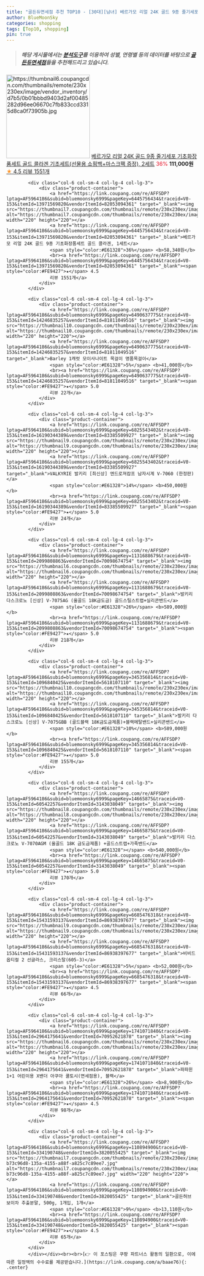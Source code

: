 ```yaml
---
title: "골든듀면세점 추천 TOP10 - [30대][남녀] 베르가모 리얼 24K 골드 9종 줄기세포 기초화장품세트 골드 콜라겐 기초세트(선물용 쇼핑백+마스크팩 증정), 2세트"
author: BlueMoonSky
categories: shopping
tags: [Top10, shopping]
pin: true
---
```


> ##### 해당 게시물에서는 [**분석도구**](https://itemscout.io/)를 이용하여 **성별**, **연령별** 등의 데이터를 바탕으로 [**골든듀면세점**](https://link.coupang.com/a/baae76)들을 추천해드리고 있습니다.
<div class="container"><div class="row">
            <div class="col-6 col-sm-4 col-lg-4 col-lg-3">
                <div class="product-container">
                    <a href="https://link.coupang.com/re/AFFSDP?lptag=AF5964186&subid=bluemoonsky6999&pageKey=6445756434&traceid=V0-153&itemId=13971569822&vendorItemId=79368826054" target="_blank"><img src="https://thumbnail6.coupangcdn.com/thumbnails/remote/230x230ex/image/vendor_inventory/d7b5/0b01bbbd9403d2af00485282d96ee06670c7fb833ccd3315d8ca0f73905b.jpg" alt="https://thumbnail6.coupangcdn.com/thumbnails/remote/230x230ex/image/vendor_inventory/d7b5/0b01bbbd9403d2af00485282d96ee06670c7fb833ccd3315d8ca0f73905b.jpg" width="220" height="220"></a>
                    <a href="https://link.coupang.com/re/AFFSDP?lptag=AF5964186&subid=bluemoonsky6999&pageKey=6445756434&traceid=V0-153&itemId=13971569822&vendorItemId=79368826054" target="_blank">베르가모 리얼 24K 골드 9종 줄기세포 기초화장품세트 골드 콜라겐 기초세트(선물용 쇼핑백+마스크팩 증정), 2세트</a>
                    <span style="color:#E61328">36%</span> <b>111,000원</b>
                    <br><a href="https://link.coupang.com/re/AFFSDP?lptag=AF5964186&subid=bluemoonsky6999&pageKey=6445756434&traceid=V0-153&itemId=13971569822&vendorItemId=79368826054" target="_blank"><span style="color:#FE9427">★</span> 4.5
                    리뷰 1551개</a>
                </div>
            </div>
            
            <div class="col-6 col-sm-4 col-lg-4 col-lg-3">
                <div class="product-container">
                    <a href="https://link.coupang.com/re/AFFSDP?lptag=AF5964186&subid=bluemoonsky6999&pageKey=6445756434&traceid=V0-153&itemId=13971569820&vendorItemId=82053094361" target="_blank"><img src="https://thumbnail7.coupangcdn.com/thumbnails/remote/230x230ex/image/vendor_inventory/fd35/f1b26869a6b50fc1c4dfa10e7bc014290f7b24390d29dcf5cbceebd52ddb.jpg" alt="https://thumbnail7.coupangcdn.com/thumbnails/remote/230x230ex/image/vendor_inventory/fd35/f1b26869a6b50fc1c4dfa10e7bc014290f7b24390d29dcf5cbceebd52ddb.jpg" width="220" height="220"></a>
                    <a href="https://link.coupang.com/re/AFFSDP?lptag=AF5964186&subid=bluemoonsky6999&pageKey=6445756434&traceid=V0-153&itemId=13971569820&vendorItemId=82053094361" target="_blank">베르가모 리얼 24K 골드 9종 기초화장품세트 골드 콜라겐, 1세트</a>
                    <span style="color:#E61328">36%</span> <b>58,340원</b>
                    <br><a href="https://link.coupang.com/re/AFFSDP?lptag=AF5964186&subid=bluemoonsky6999&pageKey=6445756434&traceid=V0-153&itemId=13971569820&vendorItemId=82053094361" target="_blank"><span style="color:#FE9427">★</span> 4.5
                    리뷰 1551개</a>
                </div>
            </div>
            
            <div class="col-6 col-sm-4 col-lg-4 col-lg-3">
                <div class="product-container">
                    <a href="https://link.coupang.com/re/AFFSDP?lptag=AF5964186&subid=bluemoonsky6999&pageKey=6490637775&traceid=V0-153&itemId=14246835257&vendorItemId=81811049516" target="_blank"><img src="https://thumbnail10.coupangcdn.com/thumbnails/remote/230x230ex/image/vendor_inventory/532e/56e6e1e29207f83e26bb7ab486c039343fa8a12e2f212cdae4e68b09867e.jpg" alt="https://thumbnail10.coupangcdn.com/thumbnails/remote/230x230ex/image/vendor_inventory/532e/56e6e1e29207f83e26bb7ab486c039343fa8a12e2f212cdae4e68b09867e.jpg" width="220" height="220"></a>
                    <a href="https://link.coupang.com/re/AFFSDP?lptag=AF5964186&subid=bluemoonsky6999&pageKey=6490637775&traceid=V0-153&itemId=14246835257&vendorItemId=81811049516" target="_blank">Barley 1캐럿 모이사나이트 목걸이 명품목걸이</a>
                    <span style="color:#E61328">5%</span> <b>41,000원</b>
                    <br><a href="https://link.coupang.com/re/AFFSDP?lptag=AF5964186&subid=bluemoonsky6999&pageKey=6490637775&traceid=V0-153&itemId=14246835257&vendorItemId=81811049516" target="_blank"><span style="color:#FE9427">★</span> 5.0
                    리뷰 22개</a>
                </div>
            </div>
            
            <div class="col-6 col-sm-4 col-lg-4 col-lg-3">
                <div class="product-container">
                    <a href="https://link.coupang.com/re/AFFSDP?lptag=AF5964186&subid=bluemoonsky6999&pageKey=6825543402&traceid=V0-153&itemId=16190344389&vendorItemId=83385509927" target="_blank"><img src="https://thumbnail9.coupangcdn.com/thumbnails/remote/230x230ex/image/vendor_inventory/4b47/735614d5df06b266338d033c48d07cecc1b20d38a3b68ffd3c112d90883b.jpg" alt="https://thumbnail9.coupangcdn.com/thumbnails/remote/230x230ex/image/vendor_inventory/4b47/735614d5df06b266338d033c48d07cecc1b20d38a3b68ffd3c112d90883b.jpg" width="220" height="220"></a>
                    <a href="https://link.coupang.com/re/AFFSDP?lptag=AF5964186&subid=bluemoonsky6999&pageKey=6825543402&traceid=V0-153&itemId=16190344389&vendorItemId=83385509927" target="_blank">VALKYRIE 발키리 [최신상] 엔드로져캄프 남자시계 V-7060 (한정판)</a>
                    <span style="color:#E61328">14%</span> <b>450,000원</b>
                    <br><a href="https://link.coupang.com/re/AFFSDP?lptag=AF5964186&subid=bluemoonsky6999&pageKey=6825543402&traceid=V0-153&itemId=16190344389&vendorItemId=83385509927" target="_blank"><span style="color:#FE9427">★</span> 5.0
                    리뷰 24개</a>
                </div>
            </div>
            
            <div class="col-6 col-sm-4 col-lg-4 col-lg-3">
                <div class="product-container">
                    <a href="https://link.coupang.com/re/AFFSDP?lptag=AF5964186&subid=bluemoonsky6999&pageKey=1131688679&traceid=V0-153&itemId=2099808863&vendorItemId=70098674754" target="_blank"><img src="https://thumbnail6.coupangcdn.com/thumbnails/remote/230x230ex/image/vendor_inventory/ee93/5e7c9cb746085775b9fe88bda3ebc023dfd325c77dcd2d8860918d685c78.jpg" alt="https://thumbnail6.coupangcdn.com/thumbnails/remote/230x230ex/image/vendor_inventory/ee93/5e7c9cb746085775b9fe88bda3ebc023dfd325c77dcd2d8860918d685c78.jpg" width="220" height="220"></a>
                    <a href="https://link.coupang.com/re/AFFSDP?lptag=AF5964186&subid=bluemoonsky6999&pageKey=1131688679&traceid=V0-153&itemId=2099808863&vendorItemId=70098674754" target="_blank">발키리 다스크로노 [신상] V-7075AG (올골드 18K금도금) 골드스틸스트랩+실리콘밴드</a>
                    <span style="color:#E61328">26%</span> <b>589,000원</b>
                    <br><a href="https://link.coupang.com/re/AFFSDP?lptag=AF5964186&subid=bluemoonsky6999&pageKey=1131688679&traceid=V0-153&itemId=2099808863&vendorItemId=70098674754" target="_blank"><span style="color:#FE9427">★</span> 5.0
                    리뷰 218개</a>
                </div>
            </div>
            
            <div class="col-6 col-sm-4 col-lg-4 col-lg-3">
                <div class="product-container">
                    <a href="https://link.coupang.com/re/AFFSDP?lptag=AF5964186&subid=bluemoonsky6999&pageKey=345356814&traceid=V0-153&itemId=1096840425&vendorItemId=5618107110" target="_blank"><img src="https://thumbnail10.coupangcdn.com/thumbnails/remote/230x230ex/image/vendor_inventory/b3d7/4a4f7e1a5495e0f10d15cc45771a7161607b70ef3b529f7d74df7e76cbf4.jpg" alt="https://thumbnail10.coupangcdn.com/thumbnails/remote/230x230ex/image/vendor_inventory/b3d7/4a4f7e1a5495e0f10d15cc45771a7161607b70ef3b529f7d74df7e76cbf4.jpg" width="220" height="220"></a>
                    <a href="https://link.coupang.com/re/AFFSDP?lptag=AF5964186&subid=bluemoonsky6999&pageKey=345356814&traceid=V0-153&itemId=1096840425&vendorItemId=5618107110" target="_blank">발키리 다스크로노 [신상] V-7075GBB (골드블랙 18K금도금제품)+블랙메탈밴드+실리콘밴드</a>
                    <span style="color:#E61328">10%</span> <b>589,000원</b>
                    <br><a href="https://link.coupang.com/re/AFFSDP?lptag=AF5964186&subid=bluemoonsky6999&pageKey=345356814&traceid=V0-153&itemId=1096840425&vendorItemId=5618107110" target="_blank"><span style="color:#FE9427">★</span> 5.0
                    리뷰 155개</a>
                </div>
            </div>
            
            <div class="col-6 col-sm-4 col-lg-4 col-lg-3">
                <div class="product-container">
                    <a href="https://link.coupang.com/re/AFFSDP?lptag=AF5964186&subid=bluemoonsky6999&pageKey=14665875&traceid=V0-153&itemId=60542257&vendorItemId=3143038049" target="_blank"><img src="https://thumbnail8.coupangcdn.com/thumbnails/remote/230x230ex/image/vendor_inventory/c3b2/7e0fcc3f86dcc11a29705ed9ed7816814f31d61de9ffbb0a7d4c019d15dc.jpg" alt="https://thumbnail8.coupangcdn.com/thumbnails/remote/230x230ex/image/vendor_inventory/c3b2/7e0fcc3f86dcc11a29705ed9ed7816814f31d61de9ffbb0a7d4c019d15dc.jpg" width="220" height="220"></a>
                    <a href="https://link.coupang.com/re/AFFSDP?lptag=AF5964186&subid=bluemoonsky6999&pageKey=14665875&traceid=V0-153&itemId=60542257&vendorItemId=3143038049" target="_blank">발키리 다스크로노 V-7070AGM (올골드 18K 금도금제품) +골드스트랩+가죽밴드</a>
                    <span style="color:#E61328"></span> <b>540,000원</b>
                    <br><a href="https://link.coupang.com/re/AFFSDP?lptag=AF5964186&subid=bluemoonsky6999&pageKey=14665875&traceid=V0-153&itemId=60542257&vendorItemId=3143038049" target="_blank"><span style="color:#FE9427">★</span> 5.0
                    리뷰 170개</a>
                </div>
            </div>
            
            <div class="col-6 col-sm-4 col-lg-4 col-lg-3">
                <div class="product-container">
                    <a href="https://link.coupang.com/re/AFFSDP?lptag=AF5964186&subid=bluemoonsky6999&pageKey=6685476318&traceid=V0-153&itemId=15431593137&vendorItemId=86938397677" target="_blank"><img src="https://thumbnail9.coupangcdn.com/thumbnails/remote/230x230ex/image/vendor_inventory/99d7/a4fa5f884932a2e18b03e7f4bfac1f24945460b0f4335fa5bbf45817f531.png" alt="https://thumbnail9.coupangcdn.com/thumbnails/remote/230x230ex/image/vendor_inventory/99d7/a4fa5f884932a2e18b03e7f4bfac1f24945460b0f4335fa5bbf45817f531.png" width="220" height="220"></a>
                    <a href="https://link.coupang.com/re/AFFSDP?lptag=AF5964186&subid=bluemoonsky6999&pageKey=6685476318&traceid=V0-153&itemId=15431593137&vendorItemId=86938397677" target="_blank">비비드 옵티컬 2 선글라스, 크리스탈(605-3)</a>
                    <span style="color:#E61328">5%</span> <b>52,000원</b>
                    <br><a href="https://link.coupang.com/re/AFFSDP?lptag=AF5964186&subid=bluemoonsky6999&pageKey=6685476318&traceid=V0-153&itemId=15431593137&vendorItemId=86938397677" target="_blank"><span style="color:#FE9427">★</span> 4.5
                    리뷰 66개</a>
                </div>
            </div>
            
            <div class="col-6 col-sm-4 col-lg-4 col-lg-3">
                <div class="product-container">
                    <a href="https://link.coupang.com/re/AFFSDP?lptag=AF5964186&subid=bluemoonsky6999&pageKey=1741071840&traceid=V0-153&itemId=2964175641&vendorItemId=70952621878" target="_blank"><img src="https://thumbnail6.coupangcdn.com/thumbnails/remote/230x230ex/image/vendor_inventory/a7bb/0d47d235d653518d954af4cd58a77f4e17b36d2f3690907bbc5cf253a299.jpg" alt="https://thumbnail6.coupangcdn.com/thumbnails/remote/230x230ex/image/vendor_inventory/a7bb/0d47d235d653518d954af4cd58a77f4e17b36d2f3690907bbc5cf253a299.jpg" width="220" height="220"></a>
                    <a href="https://link.coupang.com/re/AFFSDP?lptag=AF5964186&subid=bluemoonsky6999&pageKey=1741071840&traceid=V0-153&itemId=2964175641&vendorItemId=70952621878" target="_blank">파파윈 1+1 어린이용 X밴더 아쿠아 쿨토시(면세점용), 블랙</a>
                    <span style="color:#E61328">26%</span> <b>8,900원</b>
                    <br><a href="https://link.coupang.com/re/AFFSDP?lptag=AF5964186&subid=bluemoonsky6999&pageKey=1741071840&traceid=V0-153&itemId=2964175641&vendorItemId=70952621878" target="_blank"><span style="color:#FE9427">★</span> 4.5
                    리뷰 98개</a>
                </div>
            </div>
            
            <div class="col-6 col-sm-4 col-lg-4 col-lg-3">
                <div class="product-container">
                    <a href="https://link.coupang.com/re/AFFSDP?lptag=AF5964186&subid=bluemoonsky6999&pageKey=110894900&traceid=V0-153&itemId=334190748&vendorItemId=3820055425" target="_blank"><img src="https://thumbnail7.coupangcdn.com/thumbnails/remote/230x230ex/image/retail/images/76571732250223-b73c96d8-135a-4155-a88f-a825c7c89ee7.jpg" alt="https://thumbnail7.coupangcdn.com/thumbnails/remote/230x230ex/image/retail/images/76571732250223-b73c96d8-135a-4155-a88f-a825c7c89ee7.jpg" width="220" height="220"></a>
                    <a href="https://link.coupang.com/re/AFFSDP?lptag=AF5964186&subid=bluemoonsky6999&pageKey=110894900&traceid=V0-153&itemId=334190748&vendorItemId=3820055425" target="_blank">골든허브 보이차 추출분말, 500g, 1개입, 1개</a>
                    <span style="color:#E61328">9%</span> <b>13,110원</b>
                    <br><a href="https://link.coupang.com/re/AFFSDP?lptag=AF5964186&subid=bluemoonsky6999&pageKey=110894900&traceid=V0-153&itemId=334190748&vendorItemId=3820055425" target="_blank"><span style="color:#FE9427">★</span> 4.5
                    리뷰 65개</a>
                </div>
            </div>
            </div></div><br><br>[👉 이 포스팅은 쿠팡 파트너스 활동의 일환으로, 이에 따른 일정액의 수수료를 제공받습니다.](https://link.coupang.com/a/baae76){: .center}
